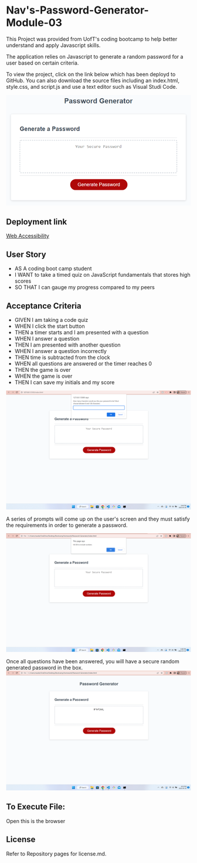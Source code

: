 # Nav's-Password-Generator-Module-03

This Project was provided from UofT's coding bootcamp to help better understand and apply Javascript skills.

The application relies on Javascript to generate a random password for a user based on certain criteria.

To view the project, click on the link below which has been deployd to GitHub. You can also download the source files including an index.html, style.css, and script.js
and use a text editor such as Visual Studi Code.

![Webpage](./assets/images/03-javascript-homework-demo.png)

## Deployment link

[Web Accessibility](https://navaulakh24.github.io/Secure-Random-Password-Generator/)

## User Story
- AS A coding boot camp student
- I WANT to take a timed quiz on JavaScript fundamentals that stores high scores
- SO THAT I can gauge my progress compared to my peers

## Acceptance Criteria

- GIVEN I am taking a code quiz
- WHEN I click the start button
- THEN a timer starts and I am presented with a question
- WHEN I answer a question
- THEN I am presented with another question
- WHEN I answer a question incorrectly
- THEN time is subtracted from the clock
- WHEN all questions are answered or the timer reaches 0
- THEN the game is over
- WHEN the game is over
- THEN I can save my initials and my score



![Webpage](./assets/images/Screenshot%20(3).png)

A series of prompts will come up on the user's screen and they must satisfy the requirements in order to generate a password.

![Webpage](./assets/images/Screenshot%20(4).png)

Once all questions have been answered, you will have a secure random generated password in the box.
![Webpage](./assets/images/Screenshot%20(5).png)

## To Execute File:
Open this is the browser

## License

Refer to Repository pages for license.md.